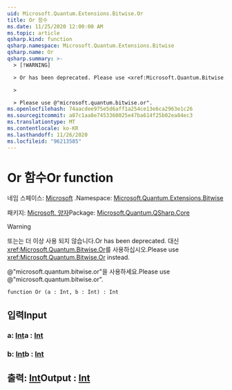```yaml
---
uid: Microsoft.Quantum.Extensions.Bitwise.Or
title: Or 함수
ms.date: 11/25/2020 12:00:00 AM
ms.topic: article
qsharp.kind: function
qsharp.namespace: Microsoft.Quantum.Extensions.Bitwise
qsharp.name: Or
qsharp.summary: >-
  > [!WARNING]

  > Or has been deprecated. Please use <xref:Microsoft.Quantum.Bitwise.Or> instead.

  >

  > Please use @"microsoft.quantum.bitwise.or".
ms.openlocfilehash: 74aacdee975e5d6aff1a254ce13e6ca2963e1c26
ms.sourcegitcommit: a87c1aa8e7453360025e47ba614f25b02ea84ec3
ms.translationtype: MT
ms.contentlocale: ko-KR
ms.lasthandoff: 11/26/2020
ms.locfileid: "96213585"
---
```

# <a name="or-function"></a><span data-ttu-id="f72bc-102">Or 함수</span><span class="sxs-lookup"><span data-stu-id="f72bc-102">Or function</span></span>

<span data-ttu-id="f72bc-103">네임 스페이스: [Microsoft](xref:Microsoft.Quantum.Extensions.Bitwise) .</span><span class="sxs-lookup"><span data-stu-id="f72bc-103">Namespace: [Microsoft.Quantum.Extensions.Bitwise](xref:Microsoft.Quantum.Extensions.Bitwise)</span></span>

<span data-ttu-id="f72bc-104">패키지: [Microsoft. 양자](https://nuget.org/packages/Microsoft.Quantum.QSharp.Core)</span><span class="sxs-lookup"><span data-stu-id="f72bc-104">Package: [Microsoft.Quantum.QSharp.Core](https://nuget.org/packages/Microsoft.Quantum.QSharp.Core)</span></span>


> [!WARNING]
> <span data-ttu-id="f72bc-105">또는는 더 이상 사용 되지 않습니다.</span><span class="sxs-lookup"><span data-stu-id="f72bc-105">Or has been deprecated.</span></span> <span data-ttu-id="f72bc-106">대신 <xref:Microsoft.Quantum.Bitwise.Or>를 사용하십시오.</span><span class="sxs-lookup"><span data-stu-id="f72bc-106">Please use <xref:Microsoft.Quantum.Bitwise.Or> instead.</span></span>
>
> <span data-ttu-id="f72bc-107">@"microsoft.quantum.bitwise.or"을 사용하세요.</span><span class="sxs-lookup"><span data-stu-id="f72bc-107">Please use @"microsoft.quantum.bitwise.or".</span></span>



```qsharp
function Or (a : Int, b : Int) : Int
```


## <a name="input"></a><span data-ttu-id="f72bc-108">입력</span><span class="sxs-lookup"><span data-stu-id="f72bc-108">Input</span></span>

### <a name="a--int"></a><span data-ttu-id="f72bc-109">a: [Int](xref:microsoft.quantum.lang-ref.int)</span><span class="sxs-lookup"><span data-stu-id="f72bc-109">a : [Int](xref:microsoft.quantum.lang-ref.int)</span></span>




### <a name="b--int"></a><span data-ttu-id="f72bc-110">b: [Int](xref:microsoft.quantum.lang-ref.int)</span><span class="sxs-lookup"><span data-stu-id="f72bc-110">b : [Int](xref:microsoft.quantum.lang-ref.int)</span></span>





## <a name="output--int"></a><span data-ttu-id="f72bc-111">출력: [Int](xref:microsoft.quantum.lang-ref.int)</span><span class="sxs-lookup"><span data-stu-id="f72bc-111">Output : [Int](xref:microsoft.quantum.lang-ref.int)</span></span>

